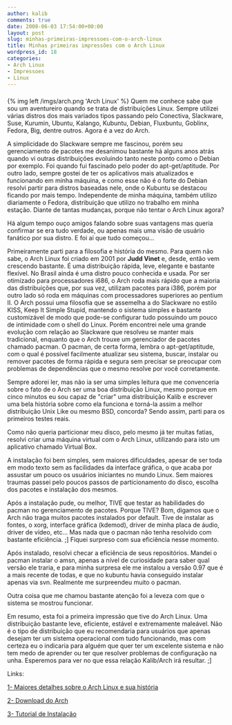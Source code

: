 ```yaml
---
author: kalib
comments: true
date: 2008-06-03 17:54:00+00:00
layout: post
slug: minhas-primeiras-impressoes-com-o-arch-linux
title: Minhas primeiras impressões com o Arch Linux
wordpress_id: 18
categories:
- Arch Linux
- Impressoes
- Linux
---
```


### 
{% img left /imgs/arch.png 'Arch Linux' %}
Quem me conhece sabe que sou um aventureiro quando se trata de distribuições Linux. Sempre utilizei várias distros dos mais variados tipos passando pelo Conectiva, Slackware, Suse, Kurumin, Ubuntu, Kalango, Kubuntu, Debian, Fluxbuntu, Goblinx, Fedora, Big, dentre outros. Agora é a vez do Arch.




A simplicidade do Slackware sempre me fascinou, porém seu gerenciamento de pacotes me desanimou bastante há alguns anos atrás quando vi outras distribuições evoluindo tanto neste ponto como o Debian por exemplo. Foi quando fui fascinado pelo poder do apt-get/aptitude. Por outro lado, sempre gostei de ter os aplicativos mais atualizados e funcionando em minha máquina, e como esse não é o forte do Debian resolvi partir para distros baseadas nele, onde o Kubuntu se destacou ficando por mais tempo. Independente de minha máquina, também utilizo diariamente o Fedora, distribuição que utilizo no trabalho em minha estação. Diante de tantas mudanças, porque não tentar o Arch Linux agora?




Há algum tempo ouço amigos falando sobre suas vantagens mas queria confirmar se era tudo verdade, ou apenas mais uma visão de usuário fanático por sua distro. E foi aí que tudo começou...




Primeiramente parti para a filosofia e história do mesmo. Para quem não sabe, o Arch Linux foi criado em 2001 por **Judd Vinet** e, desde, então vem crescendo bastante. É uma distribuição rápida, leve, elegante e bastante flexível. No Brasil ainda é uma distro pouco conhecida e usada. Por ser otimizado para processadores i686, o Arch roda mais rápido que a maioria das distribuições que, por sua vez, utilizam pacotes para i386, porém por outro lado só roda em máquinas com processadores superiores ao pentium II. O Arch possui uma filosofia que se assemelha a do Slackware no estilo KISS, Keep It Simple Stupid, mantendo o sistema simples e bastante customizável de modo que pode-se configurar tudo possuindo um pouco de intimidade com o shell do Linux. Porém encontrei nele uma grande evolução com relação ao Slackware que resolveu se manter mais tradicional, enquanto que o Arch trouxe um gerenciador de pacotes chamado pacman. O pacman, de certa forma, lembra o apt-get/aptitude, com o qual é possível facilmente atualizar seu sistema, buscar, instalar ou remover pacotes de forma rápida e segura sem precisar se preocupar com problemas de dependências que o mesmo resolve por você corretamente.




Sempre adorei ler, mas não ia ser uma simples leitura que me convenceria sobre o fato de o Arch ser uma boa distribuição Linux, mesmo porque em cinco minutos eu sou capaz de "criar" uma distribuição Kalib e escrever uma bela história sobre como ela funciona e torná-la assim a melhor distribuição Unix Like ou mesmo BSD, concorda? Sendo assim, parti para os primeiros testes reais.




Como não queria particionar meu disco, pelo mesmo já ter muitas fatias, resolvi criar uma máquina virtual com o Arch Linux, utilizando para isto um aplicativo chamado Virtual Box.




A instalação foi bem simples, sem maiores dificuldades, apesar de ser toda em modo texto sem as facilidades da interface gráfica, o que acaba por assustar um pouco os usuários iniciantes no mundo Linux. Sem maiores traumas passei pelo poucos passos de particionamento do disco, escolha dos pacotes e instalação dos mesmos.




Após a instalação pude, ou melhor, TIVE que testar as habilidades do pacman no gerenciamento de pacotes. Porque TIVE? Bom, digamos que o Arch não traga muitos pacotes instalados por default. Tive de instalar as fontes, o xorg, interface gráfica (kdemod), driver de minha placa de áudio, driver de vídeo, etc... Mas nada que o pacman não tenha resolvido com bastante eficiência. ;] Fiquei surpreso com sua eficiência nesse momento.




Após instalado, resolvi checar a eficiência de seus repositórios. Mandei o pacman instalar o amsn, apenas a nível de curiosidade para saber qual versão ele traria, e para minha surpresa ele me instalou a versão 0.97 que é a mais recente de todas, e que no kubuntu havia conseguido instalar apenas via svn. Realmente me surpreendeu muito o pacman.




Outra coisa que me chamou bastante atenção foi a leveza com que o sistema se mostrou funcionar.



Em resumo, esta foi a primeira impressão que tive do Arch Linux. Uma distribuição bastante leve, eficiente, estável e extremamente maleável. Não é o tipo de distribuição que eu recomendaria para usuários que apenas desejam ter um sistema operacional com tudo funcionando, mas com certeza eu o indicaria para alguém que quer ter um excelente sistema e não tem medo de aprender ou ter que resolver problemas de configuração na unha. Esperemos para ver no que essa relação Kalib/Arch irá resultar. ;]




Links:  

[1- Maiores detalhes sobre o Arch Linux e sua história](https://www.archlinux-br.org/about/)  

[2- Download do Arch](https://www.archlinux-br.org/download/)  

[3- Tutorial de Instalação](https://www.vivaolinux.com.br/artigos/verArtigo.php?codigo=8256)
